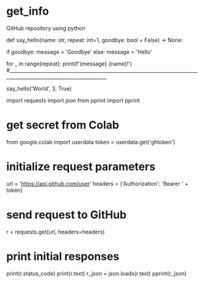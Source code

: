# get_info
GitHub repository using python

def say_hello(name: str, repeat: int=1, goodbye: bool = False) -> None:


  if goodbye:
      message = 'Goodbye'
  else:
      message = 'Hello'

  for _ in range(repeat):
      print(f'{message} {name}!')
#______________________________________________________________________________________________________________________


say_hello('World', 3, True)

import requests
import json
from pprint import pprint

# get secret from Colab
from google.colab import userdata
token = userdata.get('ghtoken')

# initialize request parameters
url = 'https://api.github.com/user'
headers = {'Authorization': 'Bearer ' + token}

# send request to GitHub
r = requests.get(url, headers=headers)

# print initial responses
print(r.status_code)
print(r.text)
r_json = json.loads(r.text)
pprint(r_json)
